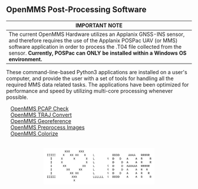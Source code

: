 <h2>OpenMMS Post-Processing Software</h2>

| IMPORTANT NOTE | 
| ---------------|
| The current OpenMMS Hardware utilizes an Applanix GNSS-INS sensor, and therefore requires the use of the Applanix POSPac UAV (or MMS) software application in order to process the .T04 file collected from the sensor. **Currently, POSPac can ONLY be installed within a Windows OS environment.** |

<p>These command-line-based Python3 applications are installed on a user's computer, and provide the user with a set of tools for handling all the required MMS data related tasks. The applications have been optimized for performance and speed by utilizing multi-core processing whenever possible.</p>

<p>&nbsp;&nbsp;&nbsp;<a href="./openmms_pcap_check.py">OpenMMS PCAP Check</a>
<br>&nbsp;&nbsp;&nbsp;<a href="./openmms_traj_convert.py">OpenMMS TRAJ Convert</a>
<br>&nbsp;&nbsp;&nbsp;<a href="./openmms_georeference.py">OpenMMS Georeference</a>
<br>&nbsp;&nbsp;&nbsp;<a href="./openmms_preprocess_images.py">OpenMMS Preprocess Images</a>
<br>&nbsp;&nbsp;&nbsp;<a href="./openmms_colorize.py">OpenMMS Colorize</a></p>

<p align="center"><br>
<img width="60%" src="../images/i_heart_lidar.png">
</p>
